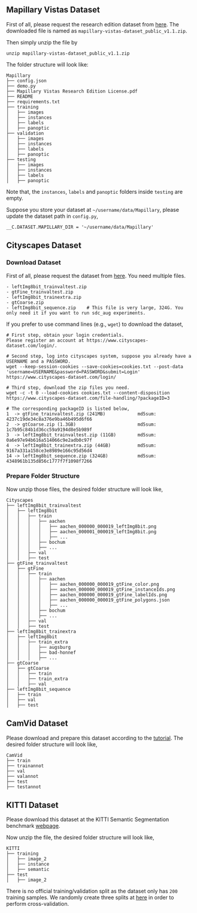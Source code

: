 ## Mapillary Vistas Dataset

First of all, please request the research edition dataset from [here](https://www.mapillary.com/dataset/vistas/). The downloaded file is named as `mapillary-vistas-dataset_public_v1.1.zip`.

Then simply unzip the file by
```shell
unzip mapillary-vistas-dataset_public_v1.1.zip
```

The folder structure will look like:
```
Mapillary
├── config.json
├── demo.py
├── Mapillary Vistas Research Edition License.pdf
├── README
├── requirements.txt
├── training
│   ├── images
│   ├── instances
│   ├── labels
│   ├── panoptic
├── validation
│   ├── images
│   ├── instances
│   ├── labels
│   ├── panoptic
├── testing
│   ├── images
│   ├── instances
│   ├── labels
│   ├── panoptic
```
Note that, the `instances`, `labels` and `panoptic` folders inside `testing` are empty. 

Suppose you store your dataset at `~/username/data/Mapillary`, please update the dataset path in `config.py`,
```
__C.DATASET.MAPILLARY_DIR = '~/username/data/Mapillary'
```

## Cityscapes Dataset

### Download Dataset
First of all, please request the dataset from [here](https://www.cityscapes-dataset.com/). You need multiple files.
```
- leftImg8bit_trainvaltest.zip
- gtFine_trainvaltest.zip
- leftImg8bit_trainextra.zip
- gtCoarse.zip
- leftImg8bit_sequence.zip    # This file is very large, 324G. You only need it if you want to run sdc_aug experiments. 
```

If you prefer to use command lines (e.g., `wget`) to download the dataset,
```
# First step, obtain your login credentials.
Please register an account at https://www.cityscapes-dataset.com/login/.

# Second step, log into cityscapes system, suppose you already have a USERNAME and a PASSWORD.
wget --keep-session-cookies --save-cookies=cookies.txt --post-data 'username=USERNAME&password=PASSWORD&submit=Login' https://www.cityscapes-dataset.com/login/

# Third step, download the zip files you need.
wget -c -t 0 --load-cookies cookies.txt --content-disposition https://www.cityscapes-dataset.com/file-handling/?packageID=3

# The corresponding packageID is listed below,
1  -> gtFine_trainvaltest.zip (241MB)            md5sum: 4237c19de34c8a376e9ba46b495d6f66
2  -> gtCoarse.zip (1.3GB)                       md5sum: 1c7b95c84b1d36cc59a9194d8e5b989f
3  -> leftImg8bit_trainvaltest.zip (11GB)        md5sum: 0a6e97e94b616a514066c9e2adb0c97f
4  -> leftImg8bit_trainextra.zip (44GB)          md5sum: 9167a331a158ce3e8989e166c95d56d4
14 -> leftImg8bit_sequence.zip (324GB)           md5sum: 4348961b135d856c1777f7f1098f7266
```

### Prepare Folder Structure

Now unzip those files, the desired folder structure will look like,
```
Cityscapes
├── leftImg8bit_trainvaltest
│   ├── leftImg8bit
│   │   ├── train
│   │   │   ├── aachen
│   │   │   │   ├── aachen_000000_000019_leftImg8bit.png
│   │   │   │   ├── aachen_000001_000019_leftImg8bit.png
│   │   │   │   ├── ...
│   │   │   ├── bochum
│   │   │   ├── ...
│   │   ├── val
│   │   ├── test
├── gtFine_trainvaltest
│   ├── gtFine
│   │   ├── train
│   │   │   ├── aachen
│   │   │   │   ├── aachen_000000_000019_gtFine_color.png
│   │   │   │   ├── aachen_000000_000019_gtFine_instanceIds.png
│   │   │   │   ├── aachen_000000_000019_gtFine_labelIds.png
│   │   │   │   ├── aachen_000000_000019_gtFine_polygons.json
│   │   │   │   ├── ...
│   │   │   ├── bochum
│   │   │   ├── ...
│   │   ├── val
│   │   ├── test
├── leftImg8bit_trainextra
│   ├── leftImg8bit
│   │   ├── train_extra
│   │   │   ├── augsburg
│   │   │   ├── bad-honnef
│   │   │   ├── ...
├── gtCoarse
│   ├── gtCoarse
│   │   ├── train
│   │   ├── train_extra
│   │   ├── val
├── leftImg8bit_sequence
│   ├── train
│   ├── val
│   ├── test
```

## CamVid Dataset

Please download and prepare this dataset according to the [tutorial](https://github.com/alexgkendall/SegNet-Tutorial/tree/master/CamVid). The desired folder structure will look like,
```
CamVid
├── train
├── trainannot
├── val
├── valannot
├── test
├── testannot
```

## KITTI Dataset

Please download this dataset at the KITTI Semantic Segmentation benchmark [webpage](http://www.cvlibs.net/datasets/kitti/eval_semantics.php). 

Now unzip the file, the desired folder structure will look like,
```
KITTI
├── training
│   ├── image_2
│   ├── instance
│   ├── semantic
├── test
│   ├── image_2
```
There is no official training/validation split as the dataset only has `200` training samples. We randomly create three splits at [here](https://github.com/NVIDIA/semantic-segmentation/blob/master/datasets/kitti.py#L41-L44) in order to perform cross-validation. 





